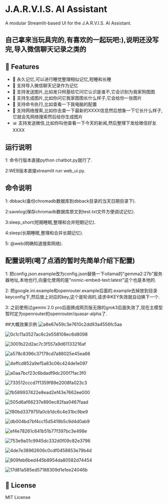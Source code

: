 # J.A.R.V.I.S. AI Assistant

A modular Streamlit-based UI for the J.A.R.V.I.S. AI Assistant.

## 自己拿来当玩具完的,有喜欢的一起玩吧:),说明还没写完,导入微信聊天记录之类的

## 🚀 Features

- 💬 永久记忆,可以进行睡觉整理相似记忆,短睡和长睡
- 📸 支持导入微信聊天记录作为记忆
- 📱 支持发送图片,比如发只柯基给它问它认识是谁不,它会识别为我家狗图图
- 🔄 支持生成图片,比如你问它我家图图长什么样子,它会给你一张图片
- 📜 支持命令执行,比如查看一下我电脑的配置
- 🎨 支持网络搜索,比如你去查一下最新的XXXX信息然后想象一下它长什么样子,它就会先网络搜索然后给你生成图片
- 📊 支持发送微信,比如你叫他查看一下今天的新闻,然后整理下发给微信好友XXXX

## 运行说明
1: 命令行版本直接python chatbot.py就行了.

2:WEB版本直接streamlit run web_ui.py.

## 命令说明
1: dbback(备份chromadb数据库到dbback目录的当天日期目录下).

2:savelog(保存chromadb数据库原文到test.txt文件方便调试记忆).

3:sleep_short(短期睡眠,整理和合并短期记忆).

4:sleep(长期睡眠,整理和合并长期记忆).

5: @web(明确知道搜索网络).



## 配置说明(喝了点酒的暂时先简单介绍下配置)
1: 把config.json.example改为config.json替换一下ollama的"gemma2:27b"服务器地址,本地也行,向量化使用的是"nomic-embed-text:latest"这个也是本地的.

2: 把google.ini.example和openrouter.example后面的.example去掉放到目录keyconfig下,然后放上对应的key,这个是轮询的,请求中KEY失效就自动换下一个.

3: 之前使用过gemini 2.0 pro后面换成网页版无限的grok3后面失效了,现在主模型暂时定为openrouter的openrouter/quasar-alpha了.

##大概效果示例
![a8e67e59c3e7610c2dd93a4556fc5aa](https://github.com/user-attachments/assets/310541bb-fcf5-466b-bf91-ccac7b818ff2)

![0c1c11a3527ac6c2e558108ec6d8098](https://github.com/user-attachments/assets/c726b71e-1bdf-4e8d-9892-07797b657b68)

![3001b22d2ac7c3f557a9d61133216af](https://github.com/user-attachments/assets/636416a9-7b31-482c-8002-cd3d6710d11e)

![a578c8396c37179cd7a88025e45ea66](https://github.com/user-attachments/assets/49948841-2c35-486b-a33b-d2b0bcd5c7f0)

![4effcd852a9ef5a83c06c424de1e097](https://github.com/user-attachments/assets/87499de1-e2d0-44a9-b10d-91b3371423a5)

![a0aa7bcf23c6bdadf9dc200f7fac3f0](https://github.com/user-attachments/assets/9d27cc19-01c5-4bdb-8899-dd2d8a0e9c94)

![733512cccd7f1359f89e2008fa023c3](https://github.com/user-attachments/assets/40c27a1f-0f63-4b71-8869-bd85a3e88b95)

![fb589937422e8ead2ef43e7662ee000](https://github.com/user-attachments/assets/2e35f3f8-7c6a-487c-8a64-8c211d012075)

![505d6af66237e890ec82faa0467faad](https://github.com/user-attachments/assets/0c21fea4-8add-4f21-9c8b-360102ece58b)

![f80bd337975fa0cb1dc6c4e31bc9be9](https://github.com/user-attachments/assets/978e58e0-7039-4b3b-922a-f714cf7047fb)


![db004bd7bf4cc15d5419b5c9d4d0ab9](https://github.com/user-attachments/assets/8e3a5629-d3b3-4da1-b5c2-c6a9949ff0f3)

![ef4e78261c641b51b77f397bc3e498e](https://github.com/user-attachments/assets/2e38d5f6-ce28-4e4e-96e2-d9da06d72807)

![753e9a01c9945dc332d0f09c82e3796](https://github.com/user-attachments/assets/5ba4eda4-6b9c-4f09-b138-3d32d7c7eab7)

![4de7e38962606c0cdf0458853e79b4d](https://github.com/user-attachments/assets/324e40d4-df2f-47a3-a851-aff94eb8b4c6)


![809feb6bed445b8954da80582d74454](https://github.com/user-attachments/assets/0dbd7f2c-de43-47e9-bd4b-740655d30de6)


![17d81a585ed57188309d1e1ee24046b](https://github.com/user-attachments/assets/82ce396f-8337-44f7-85dc-30bb5a07ee3e)

## 📄 License

MIT License 
